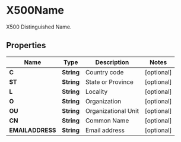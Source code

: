 

# X500Name

X500 Distinguished Name.

## Properties

Name | Type | Description | Notes
------------ | ------------- | ------------- | -------------
**C** | **String** | Country code |  [optional]
**ST** | **String** | State or Province |  [optional]
**L** | **String** | Locality |  [optional]
**O** | **String** | Organization |  [optional]
**OU** | **String** | Organizational Unit |  [optional]
**CN** | **String** | Common Name |  [optional]
**EMAILADDRESS** | **String** | Email address |  [optional]



